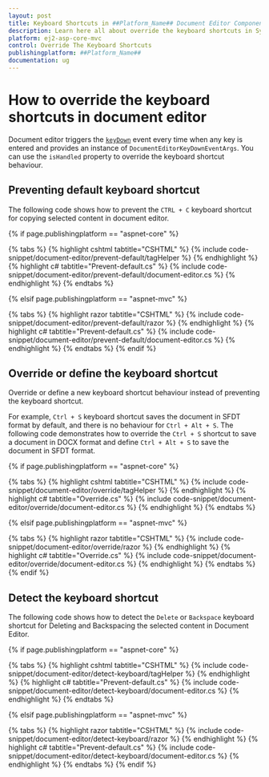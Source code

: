 ```yaml
---
layout: post
title: Keyboard Shortcuts in ##Platform_Name## Document Editor Component | Syncfusion
description: Learn here all about override the keyboard shortcuts in Syncfusion ##Platform_Name## Document Editor component of Syncfusion Essential JS 2 and more.
platform: ej2-asp-core-mvc
control: Override The Keyboard Shortcuts
publishingplatform: ##Platform_Name##
documentation: ug
---
```



# How to override the keyboard shortcuts in document editor

Document editor triggers the [`keyDown`](https://help.syncfusion.com/cr/aspnetcore-js2/Syncfusion.EJ2.DocumentEditor.DocumentEditor.html#Syncfusion_EJ2_DocumentEditor_DocumentEditor_KeyDown) event every time when any key is entered and provides an instance of `DocumentEditorKeyDownEventArgs`. You can use the `isHandled` property to override the keyboard shortcut behaviour.

## Preventing default keyboard shortcut

The following code shows how to prevent the `CTRL + C` keyboard shortcut for copying selected content in document editor.

{% if page.publishingplatform == "aspnet-core" %}

{% tabs %}
{% highlight cshtml tabtitle="CSHTML" %}
{% include code-snippet/document-editor/prevent-default/tagHelper %}
{% endhighlight %}
{% highlight c# tabtitle="Prevent-default.cs" %}
{% include code-snippet/document-editor/prevent-default/document-editor.cs %}
{% endhighlight %}
{% endtabs %}

{% elsif page.publishingplatform == "aspnet-mvc" %}

{% tabs %}
{% highlight razor tabtitle="CSHTML" %}
{% include code-snippet/document-editor/prevent-default/razor %}
{% endhighlight %}
{% highlight c# tabtitle="Prevent-default.cs" %}
{% include code-snippet/document-editor/prevent-default/document-editor.cs %}
{% endhighlight %}
{% endtabs %}
{% endif %}



## Override or define the keyboard shortcut

Override or define a new keyboard shortcut behaviour instead of preventing the keyboard shortcut.

For example, `Ctrl + S` keyboard shortcut saves the document in SFDT format by default, and there is no behaviour for `Ctrl + Alt + S`. The following code demonstrates how to override the `Ctrl + S` shortcut to save a document in DOCX format and define `Ctrl + Alt + S` to save the document in SFDT format.

{% if page.publishingplatform == "aspnet-core" %}

{% tabs %}
{% highlight cshtml tabtitle="CSHTML" %}
{% include code-snippet/document-editor/override/tagHelper %}
{% endhighlight %}
{% highlight c# tabtitle="Override.cs" %}
{% include code-snippet/document-editor/override/document-editor.cs %}
{% endhighlight %}
{% endtabs %}

{% elsif page.publishingplatform == "aspnet-mvc" %}

{% tabs %}
{% highlight razor tabtitle="CSHTML" %}
{% include code-snippet/document-editor/override/razor %}
{% endhighlight %}
{% highlight c# tabtitle="Override.cs" %}
{% include code-snippet/document-editor/override/document-editor.cs %}
{% endhighlight %}
{% endtabs %}
{% endif %}

## Detect the keyboard shortcut

The following code shows how to detect the `Delete` or `Backspace` keyboard shortcut for Deleting and Backspacing the selected content in Document Editor.


{% if page.publishingplatform == "aspnet-core" %}

{% tabs %}
{% highlight cshtml tabtitle="CSHTML" %}
{% include code-snippet/document-editor/detect-keyboard/tagHelper %}
{% endhighlight %}
{% highlight c# tabtitle="Prevent-default.cs" %}
{% include code-snippet/document-editor/detect-keyboard/document-editor.cs %}
{% endhighlight %}
{% endtabs %}

{% elsif page.publishingplatform == "aspnet-mvc" %}

{% tabs %}
{% highlight razor tabtitle="CSHTML" %}
{% include code-snippet/document-editor/detect-keyboard/razor %}
{% endhighlight %}
{% highlight c# tabtitle="Prevent-default.cs" %}
{% include code-snippet/document-editor/detect-keyboard/document-editor.cs %}
{% endhighlight %}
{% endtabs %}
{% endif %}